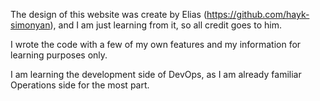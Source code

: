 The design of this website was create by Elias (https://github.com/hayk-simonyan), and I am just learning from it, so all credit goes to him.

I wrote the code with a few of my own features and my information for learning purposes only.

I am learning the development side of DevOps, as I am already familiar Operations side for the most part.

